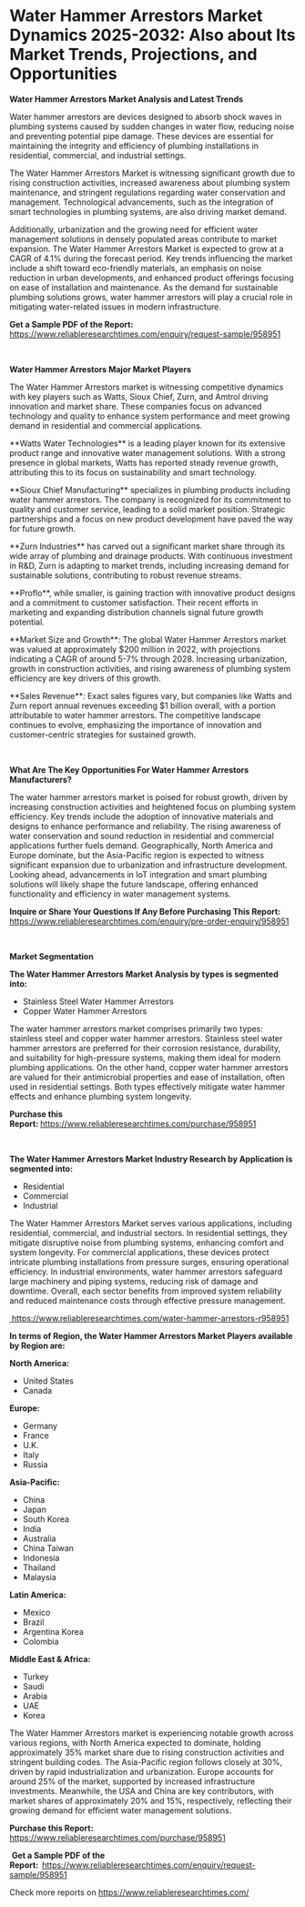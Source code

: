 <p><h1>Water Hammer Arrestors Market Dynamics 2025-2032: Also about Its Market Trends, Projections, and Opportunities</h1></p><p><strong>Water Hammer Arrestors Market Analysis and Latest Trends</strong></p>
<p><p>Water hammer arrestors are devices designed to absorb shock waves in plumbing systems caused by sudden changes in water flow, reducing noise and preventing potential pipe damage. These devices are essential for maintaining the integrity and efficiency of plumbing installations in residential, commercial, and industrial settings. </p><p>The Water Hammer Arrestors Market is witnessing significant growth due to rising construction activities, increased awareness about plumbing system maintenance, and stringent regulations regarding water conservation and management. Technological advancements, such as the integration of smart technologies in plumbing systems, are also driving market demand. </p><p>Additionally, urbanization and the growing need for efficient water management solutions in densely populated areas contribute to market expansion. The Water Hammer Arrestors Market is expected to grow at a CAGR of 4.1% during the forecast period. Key trends influencing the market include a shift toward eco-friendly materials, an emphasis on noise reduction in urban developments, and enhanced product offerings focusing on ease of installation and maintenance. As the demand for sustainable plumbing solutions grows, water hammer arrestors will play a crucial role in mitigating water-related issues in modern infrastructure.</p></p>
<p><strong>Get a Sample PDF of the Report:&nbsp;</strong> <a href="https://www.reliableresearchtimes.com/enquiry/request-sample/958951?utm_campaign=2205&utm_medium=2&utm_source=Github&utm_content=ia&utm_term=08042025&utm_id=water-hammer-arrestors">https://www.reliableresearchtimes.com/enquiry/request-sample/958951</a></p>
<p>&nbsp;</p>
<p><strong>Water Hammer Arrestors Major Market Players</strong></p>
<p><p>The Water Hammer Arrestors market is witnessing competitive dynamics with key players such as Watts, Sioux Chief, Zurn, and Amtrol driving innovation and market share. These companies focus on advanced technology and quality to enhance system performance and meet growing demand in residential and commercial applications.</p><p>**Watts Water Technologies** is a leading player known for its extensive product range and innovative water management solutions. With a strong presence in global markets, Watts has reported steady revenue growth, attributing this to its focus on sustainability and smart technology.</p><p>**Sioux Chief Manufacturing** specializes in plumbing products including water hammer arrestors. The company is recognized for its commitment to quality and customer service, leading to a solid market position. Strategic partnerships and a focus on new product development have paved the way for future growth.</p><p>**Zurn Industries** has carved out a significant market share through its wide array of plumbing and drainage products. With continuous investment in R&D, Zurn is adapting to market trends, including increasing demand for sustainable solutions, contributing to robust revenue streams.</p><p>**Proflo**, while smaller, is gaining traction with innovative product designs and a commitment to customer satisfaction. Their recent efforts in marketing and expanding distribution channels signal future growth potential.</p><p>**Market Size and Growth**: The global Water Hammer Arrestors market was valued at approximately $200 million in 2022, with projections indicating a CAGR of around 5-7% through 2028. Increasing urbanization, growth in construction activities, and rising awareness of plumbing system efficiency are key drivers of this growth.</p><p>**Sales Revenue**: Exact sales figures vary, but companies like Watts and Zurn report annual revenues exceeding $1 billion overall, with a portion attributable to water hammer arrestors. The competitive landscape continues to evolve, emphasizing the importance of innovation and customer-centric strategies for sustained growth.</p></p>
<p>&nbsp;</p>
<p><strong>What Are The Key Opportunities For Water Hammer Arrestors Manufacturers?</strong></p>
<p><p>The water hammer arrestors market is poised for robust growth, driven by increasing construction activities and heightened focus on plumbing system efficiency. Key trends include the adoption of innovative materials and designs to enhance performance and reliability. The rising awareness of water conservation and sound reduction in residential and commercial applications further fuels demand. Geographically, North America and Europe dominate, but the Asia-Pacific region is expected to witness significant expansion due to urbanization and infrastructure development. Looking ahead, advancements in IoT integration and smart plumbing solutions will likely shape the future landscape, offering enhanced functionality and efficiency in water management systems.</p></p>
<p><strong>Inquire or Share Your Questions If Any Before Purchasing This Report:</strong> <a href="https://www.reliableresearchtimes.com/enquiry/pre-order-enquiry/958951?utm_campaign=2205&utm_medium=2&utm_source=Github&utm_content=ia&utm_term=08042025&utm_id=water-hammer-arrestors">https://www.reliableresearchtimes.com/enquiry/pre-order-enquiry/958951</a></p>
<p>&nbsp;</p>
<p><strong>Market Segmentation</strong></p>
<p><strong>The Water Hammer Arrestors Market Analysis by types is segmented into:</strong></p>
<p><ul><li>Stainless Steel Water Hammer Arrestors</li><li>Copper Water Hammer Arrestors</li></ul></p>
<p><p>The water hammer arrestors market comprises primarily two types: stainless steel and copper water hammer arrestors. Stainless steel water hammer arrestors are preferred for their corrosion resistance, durability, and suitability for high-pressure systems, making them ideal for modern plumbing applications. On the other hand, copper water hammer arrestors are valued for their antimicrobial properties and ease of installation, often used in residential settings. Both types effectively mitigate water hammer effects and enhance plumbing system longevity.</p></p>
<p><strong>Purchase this Report:&nbsp;</strong><a href="https://www.reliableresearchtimes.com/purchase/958951?utm_campaign=2205&utm_medium=2&utm_source=Github&utm_content=ia&utm_term=08042025&utm_id=water-hammer-arrestors">https://www.reliableresearchtimes.com/purchase/958951</a></p>
<p>&nbsp;</p>
<p><strong>The Water Hammer Arrestors Market Industry Research by Application is segmented into:</strong></p>
<p><ul><li>Residential</li><li>Commercial</li><li>Industrial</li></ul></p>
<p><p>The Water Hammer Arrestors Market serves various applications, including residential, commercial, and industrial sectors. In residential settings, they mitigate disruptive noise from plumbing systems, enhancing comfort and system longevity. For commercial applications, these devices protect intricate plumbing installations from pressure surges, ensuring operational efficiency. In industrial environments, water hammer arrestors safeguard large machinery and piping systems, reducing risk of damage and downtime. Overall, each sector benefits from improved system reliability and reduced maintenance costs through effective pressure management.</p></p>
<p><a href="https://www.reliableresearchtimes.com/water-hammer-arrestors-r958951?utm_campaign=2205&utm_medium=2&utm_source=Github&utm_content=ia&utm_term=08042025&utm_id=water-hammer-arrestors">&nbsp;https://www.reliableresearchtimes.com/water-hammer-arrestors-r958951</a></p>
<p><strong>In terms of Region, the Water Hammer Arrestors Market Players available by Region are:</strong></p>
<p>
    <p> <strong> North America: </strong>
        <ul>
            <li>United States</li>
            <li>Canada</li>
        </ul>
        </p> 
    <p> <strong> Europe: </strong>
        <ul>
            <li>Germany</li>
            <li>France</li>
            <li>U.K.</li>
            <li>Italy</li>
            <li>Russia</li>
        </ul>
        </p> 
    <p> <strong> Asia-Pacific: </strong>
        <ul>
            <li>China</li>
            <li>Japan</li>
            <li>South Korea</li>
            <li>India</li>
            <li>Australia</li>
            <li>China Taiwan</li>
            <li>Indonesia</li>
            <li>Thailand</li>
            <li>Malaysia</li>
        </ul>
        </p> 
    <p> <strong> Latin America: </strong>
        <ul>
            <li>Mexico</li>
            <li>Brazil</li>
            <li>Argentina Korea</li>
            <li>Colombia</li>
        </ul>
        </p> 
    <p> <strong> Middle East & Africa: </strong>
        <ul>
            <li>Turkey</li>
            <li>Saudi</li>
            <li>Arabia</li>
            <li>UAE</li>
            <li>Korea</li>
        </ul>
    </p>
    </p>
<p><p>The Water Hammer Arrestors market is experiencing notable growth across various regions, with North America expected to dominate, holding approximately 35% market share due to rising construction activities and stringent building codes. The Asia-Pacific region follows closely at 30%, driven by rapid industrialization and urbanization. Europe accounts for around 25% of the market, supported by increased infrastructure investments. Meanwhile, the USA and China are key contributors, with market shares of approximately 20% and 15%, respectively, reflecting their growing demand for efficient water management solutions.</p></p>
<p><strong>Purchase this Report: </strong><a href="https://www.reliableresearchtimes.com/purchase/958951?utm_campaign=2205&utm_medium=2&utm_source=Github&utm_content=ia&utm_term=08042025&utm_id=water-hammer-arrestors">https://www.reliableresearchtimes.com/purchase/958951</a></p>
<p>&nbsp;<strong>Get a Sample PDF of the Report:&nbsp;&nbsp;</strong><a href="https://www.reliableresearchtimes.com/enquiry/request-sample/958951?utm_campaign=2205&utm_medium=2&utm_source=Github&utm_content=ia&utm_term=08042025&utm_id=water-hammer-arrestors">https://www.reliableresearchtimes.com/enquiry/request-sample/958951</a></p>
<p><strong></strong></p>
<p>Check more reports on <a href="https://www.reliableresearchtimes.com/?utm_campaign=2205&utm_medium=2&utm_source=Github&utm_content=ia&utm_term=08042025&utm_id=water-hammer-arrestors">https://www.reliableresearchtimes.com/</a></p>